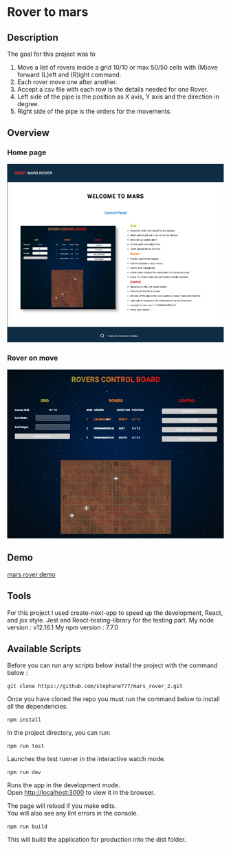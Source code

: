 # Rover to mars

## Description

The goal for this project was to

1. Move a list of rovers inside a grid 10/10 or max 50/50 cells with (M)ove forward (L)eft and (R)ight command.
2. Each rover move one after another.
3. Accept a csv file with each row is the details needed for one Rover.
4. Left side of the pipe is the position as X axis, Y axis and the direction in degree.
5. Right side of the pipe is the orders for the movements.

## Overview

### Home page
![home](./public/images/welcome.jpg)

### Rover on move
![mars rover](./public/images/Rover_on_move.jpg)

## Demo

[mars rover demo](https://share.getcloudapp.com/xQuboXq2)

## Tools

For this project I used create-next-app to speed up the development, React, and jsx style.
Jest and React-testing-library for the testing part.
My node version : v12.16.1
My npm version : 7.7.0

## Available Scripts

Before you can run any scripts below install the project with the command below :

```
git clone https://github.com/stephane777/mars_rover_2.git
```

Once you have cloned the repo you must run the command below to install all the dependencies.

```
npm install
```

In the project directory, you can run:

```
npm run test
```

Launches the test runner in the interactive watch mode.

```
npm run dev
```

Runs the app in the development mode.\
Open [http://localhost:3000](http://localhost:3000/) to view it in the browser.

The page will reload if you make edits.\
You will also see any lint errors in the console.

```
npm run build
```

This will build the application for production into the dist folder.
